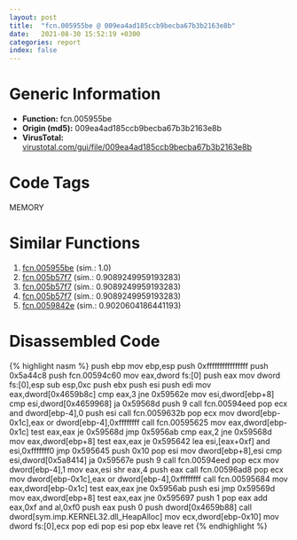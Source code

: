 ```yaml
---
layout: post
title:  "fcn.005955be @ 009ea4ad185ccb9becba67b3b2163e8b"
date:   2021-08-30 15:52:19 +0300
categories: report
index: false
---
```


# Generic Information
- **Function:** fcn.005955be
- **Origin (md5):** 009ea4ad185ccb9becba67b3b2163e8b
- **VirusTotal:** [virustotal.com/gui/file/009ea4ad185ccb9becba67b3b2163e8b][virustotal_ref]

# Code Tags
<span class="tag" id="MEMORY">MEMORY</span>


# Similar Functions

1. [fcn.005955be][similar_1_ref] (sim.: 1.0)
2. [fcn.005b57f7][similar_2_ref] (sim.: 0.9089249959193283)
3. [fcn.005b57f7][similar_3_ref] (sim.: 0.9089249959193283)
4. [fcn.005b57f7][similar_4_ref] (sim.: 0.9089249959193283)
5. [fcn.0059842e][similar_5_ref] (sim.: 0.9020604186441193)


# Disassembled Code

{% highlight nasm %}
push ebp
mov ebp,esp
push 0xffffffffffffffff
push 0x5a44c8
push fcn.00594c60
mov eax,dword fs:[0]
push eax
mov dword fs:[0],esp
sub esp,0xc
push ebx
push esi
push edi
mov eax,dword[0x4659b8c]
cmp eax,3
jne 0x59562e
mov esi,dword[ebp+8]
cmp esi,dword[0x4659968]
ja 0x59568d
push 9
call fcn.00594eed
pop ecx
and dword[ebp-4],0
push esi
call fcn.0059632b
pop ecx
mov dword[ebp-0x1c],eax
or dword[ebp-4],0xffffffff
call fcn.00595625
mov eax,dword[ebp-0x1c]
test eax,eax
je 0x59568d
jmp 0x5956ab
cmp eax,2
jne 0x59568d
mov eax,dword[ebp+8]
test eax,eax
je 0x595642
lea esi,[eax+0xf]
and esi,0xfffffff0
jmp 0x595645
push 0x10
pop esi
mov dword[ebp+8],esi
cmp esi,dword[0x5a8414]
ja 0x59567e
push 9
call fcn.00594eed
pop ecx
mov dword[ebp-4],1
mov eax,esi
shr eax,4
push eax
call fcn.00596ad8
pop ecx
mov dword[ebp-0x1c],eax
or dword[ebp-4],0xffffffff
call fcn.00595684
mov eax,dword[ebp-0x1c]
test eax,eax
jne 0x5956ab
push esi
jmp 0x59569d
mov eax,dword[ebp+8]
test eax,eax
jne 0x595697
push 1
pop eax
add eax,0xf
and al,0xf0
push eax
push 0
push dword[0x4659b88]
call dword[sym.imp.KERNEL32.dll_HeapAlloc]
mov ecx,dword[ebp-0x10]
mov dword fs:[0],ecx
pop edi
pop esi
pop ebx
leave 
ret 
{% endhighlight %}


[similar_1_ref]: /report/fcn.005955be@096ef9f81a4dc8cb7c74a7404f69cfcb
[similar_2_ref]: /report/fcn.005b57f7@94e69b06aa5afa1982c99238f6dc497c
[similar_3_ref]: /report/fcn.005b57f7@92ebfdbd3dde88c10736116d80b77e19
[similar_4_ref]: /report/fcn.005b57f7@2694aedb5e4f4308d70d56b7790b8855
[similar_5_ref]: /report/fcn.0059842e@661071a934c3ddee44d06c85d99d90b2
[virustotal_ref]: https://www.virustotal.com/gui/file/009ea4ad185ccb9becba67b3b2163e8b